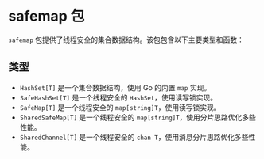 # safemap 包

`safemap` 包提供了线程安全的集合数据结构。该包包含以下主要类型和函数：

## 类型

- `HashSet[T]` 是一个集合数据结构，使用 Go 的内置 `map` 实现。
- `SafeHashSet[T]` 是一个线程安全的 `HashSet`，使用读写锁实现。
- `SafeMap[T]` 是一个线程安全的 `map[string]T`，使用读写锁实现。
- `SharedSafeMap[T]` 是一个线程安全的 `map[string]T`，使用分片思路优化多些性能。
- `SharedChannel[T]` 是一个线程安全的 `chan T`，使用消息分片思路优化多些性能。


